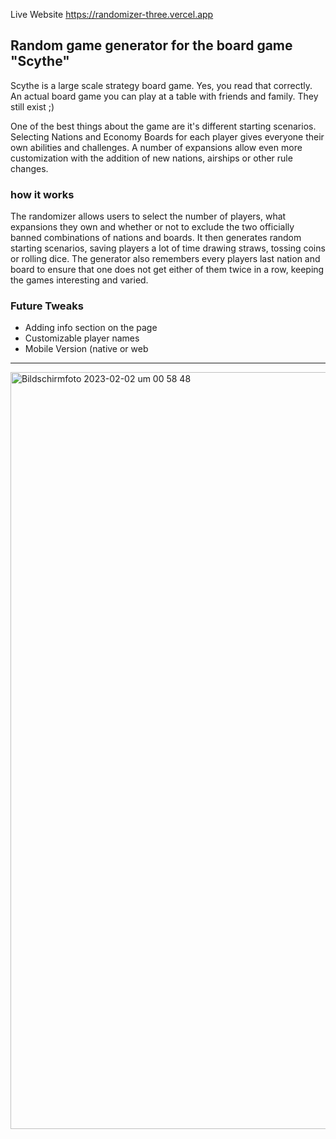 Live Website https://randomizer-three.vercel.app

## Random game generator for the board game "Scythe"

Scythe is a large scale strategy board game. Yes, you read that correctly. An actual board game you can play at a table with friends and family. They still exist ;)

One of the best things about the game are it's different starting scenarios. Selecting Nations and Economy Boards for each player gives everyone their own abilities and challenges. A number of expansions allow even more customization with the addition of new nations, airships or other rule changes.

### how it works
The randomizer allows users to select the number of players, what expansions they own and whether or not to exclude the two officially banned combinations of nations and boards. It then generates random starting scenarios, saving players a lot of time drawing straws, tossing coins or rolling dice. The generator also remembers every players last nation and board to ensure that one does not get either of them twice in a row, keeping the games interesting and varied.

### Future Tweaks
- Adding info section on the page
- Customizable player names
- Mobile Version (native or web

---------------------------------------------------------------------------------

<img width="1211" alt="Bildschirmfoto 2023-02-02 um 00 58 48" src="https://user-images.githubusercontent.com/110164826/216196032-93d73077-98f7-46b5-b179-df7e503f675f.png">

